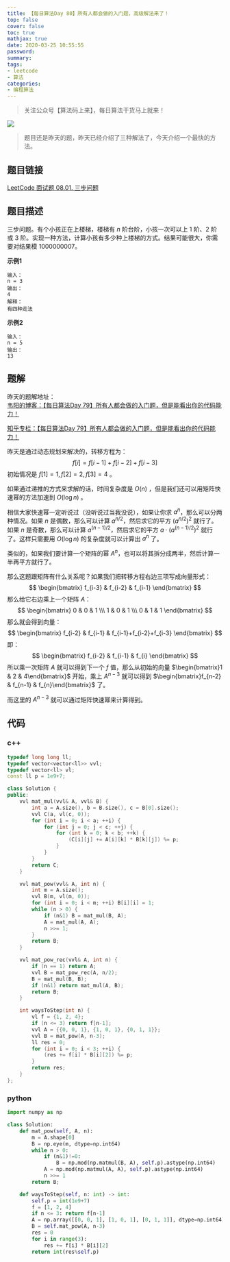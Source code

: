 ```yaml
---
title: 【每日算法Day 80】所有人都会做的入门题，高级解法来了！
top: false
cover: false
toc: true
mathjax: true
date: 2020-03-25 10:55:55
password:
summary:
tags:
- leetcode
- 算法
categories:
- 编程算法
---
```


> 关注公众号【算法码上来】，每日算法干货马上就来！

![](/medias/contact.jpg)

> 题目还是昨天的题，昨天已经介绍了三种解法了，今天介绍一个最快的方法。

## 题目链接
[LeetCode 面试题 08.01. 三步问题](https://leetcode-cn.com/problems/three-steps-problem-lcci/ "LeetCode 面试题 08.01. 三步问题")

## 题目描述
三步问题。有个小孩正在上楼梯，楼梯有 $n$ 阶台阶，小孩一次可以上 $1$ 阶、$2$ 阶或 $3$ 阶。实现一种方法，计算小孩有多少种上楼梯的方式。结果可能很大，你需要对结果模 $1000000007$。


**示例1**
```text
输入：
n = 3 
输出：
4
解释：
有四种走法
```

**示例2**
```text
输入：
n = 5
输出：
13
```

## 题解
昨天的题解地址：  
[韦阳的博客：【每日算法Day 79】所有人都会做的入门题，但是能看出你的代码能力！](https://godweiyang.com/2020/03/24/leetcode-inteview-08-01/ "韦阳的博客：【每日算法Day 79】所有人都会做的入门题，但是能看出你的代码能力！")

[知乎专栏：【每日算法Day 79】所有人都会做的入门题，但是能看出你的代码能力！](https://zhuanlan.zhihu.com/p/115799226 "知乎专栏：【每日算法Day 79】所有人都会做的入门题，但是能看出你的代码能力！")

昨天是通过动态规划来解决的，转移方程为：
$$
f[i] = f[i-1] + f[i-2] + f[i-3]
$$
初始情况是 $f[1] = 1, f[2] = 2, f[3] = 4$ 。

如果通过递推的方式来求解的话，时间复杂度是 $O(n)$ ，但是我们还可以用矩阵快速幂的方法加速到 $O(\log n)$ 。

相信大家快速幂一定听说过（没听说过当我没说），如果让你求 $a^n$，那么可以分两种情况。如果 $n$ 是偶数，那么可以计算 $a^{n/2}$，然后求它的平方 $(a^{n/2})^2$ 就行了。如果 $n$ 是奇数，那么可以计算 $a^{(n-1)/2}$，然后求它的平方 $a \cdot (a^{(n-1)/2})^2$ 就行了。这样只需要用 $O(\log n)$ 的复杂度就可以计算出 $a^n$ 了。

类似的，如果我们要计算一个矩阵的幂 $A^n$，也可以将其拆分成两半，然后计算一半再平方就行了。

那么这题跟矩阵有什么关系呢？如果我们把转移方程右边三项写成向量形式：
$$
\begin{bmatrix}
    f_{i-3} & f_{i-2} & f_{i-1}
\end{bmatrix}
$$
那么给它右边乘上一个矩阵 $A$：
$$
\begin{bmatrix}
    0 & 0 & 1 \\\
    1 & 0 & 1 \\\
    0 & 1 & 1
\end{bmatrix}
$$
那么就会得到向量：
$$
\begin{bmatrix}
    f_{i-2} & f_{i-1} & f_{i-1}+f_{i-2}+f_{i-3}
\end{bmatrix}
$$
即：
$$
\begin{bmatrix}
    f_{i-2} & f_{i-1} & f_{i}
\end{bmatrix}
$$
所以乘一次矩阵 $A$ 就可以得到下一个 $f$ 值，那么从初始的向量 $\begin{bmatrix}1 & 2 & 4\end{bmatrix}$ 开始，乘上 $A^{n-3}$ 就可以得到 $\begin{bmatrix}f_{n-2} & f_{n-1} & f_{n}\end{bmatrix}$ 了。

而这里的 $A^{n-3}$ 就可以通过矩阵快速幂来计算得到。

## 代码
### c++
```cpp
typedef long long ll;
typedef vector<vector<ll>> vvl;
typedef vector<ll> vl;
const ll p = 1e9+7;

class Solution {
public:
    vvl mat_mul(vvl& A, vvl& B) {
        int a = A.size(), b = B.size(), c = B[0].size();
        vvl C(a, vl(c, 0));
        for (int i = 0; i < a; ++i) {
            for (int j = 0; j < c; ++j) {
                for (int k = 0; k < b; ++k) {
                    (C[i][j] += A[i][k] * B[k][j]) %= p;
                }
            }
        }
        return C;
    }

    vvl mat_pow(vvl& A, int n) {
        int m = A.size();
        vvl B(m, vl(m, 0));
        for (int i = 0; i < m; ++i) B[i][i] = 1;
        while (n > 0) {
            if (n&1) B = mat_mul(B, A);
            A = mat_mul(A, A);
            n >>= 1;
        }
        return B;
    }

    vvl mat_pow_rec(vvl& A, int n) {
        if (n == 1) return A;
        vvl B = mat_pow_rec(A, n/2);
        B = mat_mul(B, B);
        if (n&1) return mat_mul(A, B);
        return B;
    }

    int waysToStep(int n) {
        vl f = {1, 2, 4};
        if (n <= 3) return f[n-1];
        vvl A = {{0, 0, 1}, {1, 0, 1}, {0, 1, 1}};
        vvl B = mat_pow(A, n-3);
        ll res = 0;
        for (int i = 0; i < 3; ++i) {
            (res += f[i] * B[i][2]) %= p;
        }
        return res;
    }
};
```


### python
```python
import numpy as np

class Solution:
    def mat_pow(self, A, n):
        m = A.shape[0]
        B = np.eye(m, dtype=np.int64)
        while n > 0:
            if (n&1)!=0:
                B = np.mod(np.matmul(B, A), self.p).astype(np.int64)
            A = np.mod(np.matmul(A, A), self.p).astype(np.int64)
            n >>= 1
        return B;

    def waysToStep(self, n: int) -> int:
        self.p = int(1e9+7)
        f = [1, 2, 4]
        if n <= 3: return f[n-1]
        A = np.array([[0, 0, 1], [1, 0, 1], [0, 1, 1]], dtype=np.int64)
        B = self.mat_pow(A, n-3)
        res = 0
        for i in range(3):
            res += f[i] * B[i][2]
        return int(res%self.p)
```